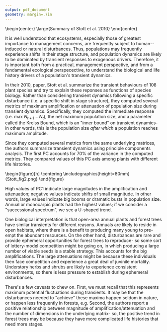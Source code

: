 ```yaml
---
output: pdf_document
geometry: margin=.7in
---
```


\begin{center}
\large{Summary of Stott et al. 2010}
\end{center}

It is well understood that ecosystems, especially those of greatest importance to management concerns, are frequently subject to human--induced or natural disturbances. Thus, populations may frequently experience shifts in their stage structure, and population dynamics are likely to be dominated by transient responses to exogenous drivers. Therefore, it is important both from a practical, management perspective, and from a fundamental ecological perspecective, to understand the biological and life history drivers of a population's transient dynamics. 

In their 2010, paper, Stott et al. summarize the transient behaviours of 108 plant species and try to explain these reponses as functions of species biology. Rather than considering transient dynamics following a specific disturbance (i.e. a specific shift in stage structure), they computed several metrics of maximum amplification or attenuation of population size during transient dynamics. Specifically, they computed the immediate response (i.e. max $N_{t+1}-N_{t}$), the net maximum population size, and a parameter called the Kreiss Bound, which is an "inner bound" on transient dynamics- in other words, this is the population size *after which* a population reaches maximum amplitude.  

Since they computed several metrics from the same underlying matrices, the authors summarize transient dynamics using principle components analysis. The first PC accounts for 70% of the variance in the computed metrics. They compared values of this PC axis among plants with different life histories. 

\begin{figure}[h]
  \centering
    \includegraphics[height=80mm]{Stott_fig2.png}
\end{figure}

High values of PC1 indicate large magnitudes in the amplification and attenuation; negative values indicate shifts of small magnitude. In other words, large values indicate big booms or dramatic busts in population size. Annual or monocarpic plants had the highest values; if we consider a "successional spectrum", we see a U-shaped trend. 

One biological interpretation is that open-area annual plants and forest trees have similar transients for different reasons. Annuals are likely to reside in open habitats, where there is a benefit to producing many young to pre-empt the abundant resources. On the other hand, disturbances are rare and provide ephemeral opportunities for forest trees to reproduce- so some sort of lottery-model competition might be going on, in which producing a large number of viable seeds is a stable strategy. This accounts for the big amplifications. The large attenuations might be because these individuals then face competition and experience a great deal of juvinile mortality. Understory herbs and shrubs are likely to experience consistent environments, so there is less pressure to establish during ephemeral disturbances. 

There's a few caveats to chew on. First, we must recall that this represents maximum potential fluctuations during transients. It may be that the disturbances needed to "achieve" these maxima happen seldom in nature, or happen less frequently in forests, e.g. Second, the authors report a positive relationship between magnitude of amplification/attenuation and the number of dimensions in the underlying matrix- so, the positive trend in forest trees may be because they have more complicated life histories that need more stages. 